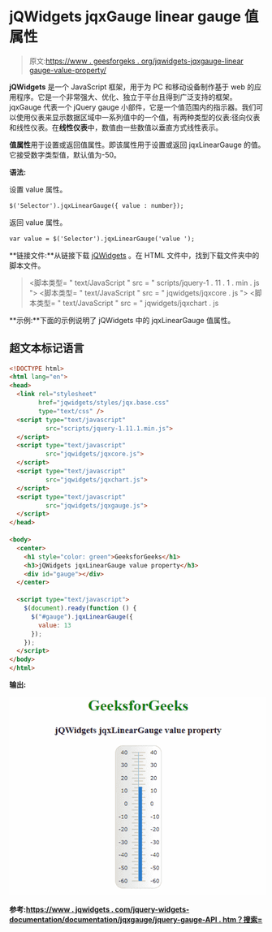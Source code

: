 # jQWidgets jqxGauge linear gauge 值属性

> 原文:[https://www . geesforgeks . org/jqwidgets-jqxgauge-linear gauge-value-property/](https://www.geeksforgeeks.org/jqwidgets-jqxgauge-lineargauge-value-property/)

**jQWidgets** 是一个 JavaScript 框架，用于为 PC 和移动设备制作基于 web 的应用程序。它是一个非常强大、优化、独立于平台且得到广泛支持的框架。jqxGauge 代表一个 jQuery gauge 小部件，它是一个值范围内的指示器。我们可以使用仪表来显示数据区域中一系列值中的一个值，有两种类型的仪表:径向仪表和线性仪表。在**线性仪表**中，数值由一些数值以垂直方式线性表示。

**值属性**用于设置或返回值属性。即该属性用于设置或返回 jqxLinearGauge 的值。它接受数字类型值，默认值为-50。

**语法:**

设置 value 属性。

```html
$('Selector').jqxLinearGauge({ value : number});
```

返回 value 属性。

```html
var value = $('Selector').jqxLinearGauge('value ');
```

**链接文件:**从链接下载 [jQWidgets](https://www.jqwidgets.com/download/Download) 。在 HTML 文件中，找到下载文件夹中的脚本文件。

> <link rel="”stylesheet”" href="”jqwidgets/styles/jqx.base.css”" type="”text/css”">
> <脚本类型= " text/JavaScript " src = " scripts/jquery-1 . 11 . 1 . min . js "></脚本类型>
> <脚本类型= " text/JavaScript " src = " jqwidgets/jqxcore . js "></脚本类型>
> <脚本类型= " text/JavaScript " src = " jqwidgets/jqxchart . js

**示例:**下面的示例说明了 jQWidgets 中的 jqxLinearGauge 值属性。

## 超文本标记语言

```html
<!DOCTYPE html>
<html lang="en">
<head>
  <link rel="stylesheet"
        href="jqwidgets/styles/jqx.base.css"
        type="text/css" />
  <script type="text/javascript" 
          src="scripts/jquery-1.11.1.min.js">
  </script>
  <script type="text/javascript" 
          src="jqwidgets/jqxcore.js">
  </script>
  <script type="text/javascript" 
          src="jqwidgets/jqxchart.js">
  </script>
  <script type="text/javascript" 
          src="jqwidgets/jqxgauge.js">
  </script>
</head>

<body>
  <center>
    <h1 style="color: green">GeeksforGeeks</h1>
    <h3>jQWidgets jqxLinearGauge value property</h3>
    <div id="gauge"></div>
  </center>

  <script type="text/javascript">
    $(document).ready(function () {
      $("#gauge").jqxLinearGauge({
        value: 13
      });
    });
  </script>
</body>
</html>
```

**输出:**

![](img/dc7abbb460d6634253a712bf268eaccd.png)

**参考:**[**https://www . jqwidgets . com/jquery-widgets-documentation/documentation/jqxgauge/jquery-gauge-API . htm？搜索=**](https://www.jqwidgets.com/jquery-widgets-documentation/documentation/jqxgauge/jquery-gauge-api.htm?search=)